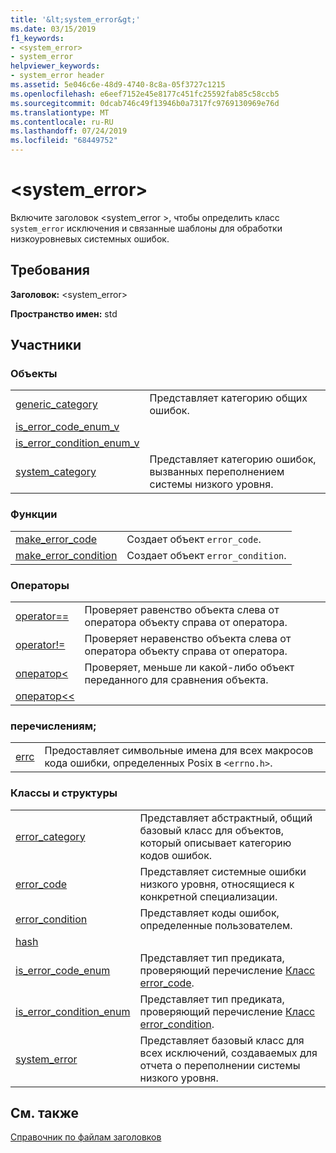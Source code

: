 ```yaml
---
title: '&lt;system_error&gt;'
ms.date: 03/15/2019
f1_keywords:
- <system_error>
- system_error
helpviewer_keywords:
- system_error header
ms.assetid: 5e046c6e-48d9-4740-8c8a-05f3727c1215
ms.openlocfilehash: e6eef7152e45e8177c451fc25592fab85c58ccb5
ms.sourcegitcommit: 0dcab746c49f13946b0a7317fc9769130969e76d
ms.translationtype: MT
ms.contentlocale: ru-RU
ms.lasthandoff: 07/24/2019
ms.locfileid: "68449752"
---
```

# <a name="ltsystemerrorgt"></a>&lt;system_error&gt;

Включите заголовок \<system_error >, чтобы определить класс `system_error` исключения и связанные шаблоны для обработки низкоуровневых системных ошибок.

## <a name="requirements"></a>Требования

**Заголовок:** \<system_error>

**Пространство имен:** std

## <a name="members"></a>Участники

### <a name="objects"></a>Объекты

|||
|-|-|
|[generic_category](../standard-library/system-error-functions.md#generic_category)|Представляет категорию общих ошибок.|
|[is_error_code_enum_v](../standard-library/system-error-functions.md#is_error_code_enum_v)||
|[is_error_condition_enum_v](../standard-library/system-error-functions.md#is_error_condition_enum_v)||
|[system_category](../standard-library/system-error-functions.md#system_category)|Представляет категорию ошибок, вызванных переполнением системы низкого уровня.|

### <a name="functions"></a>Функции

|||
|-|-|
|[make_error_code](../standard-library/system-error-functions.md#make_error_code)|Создает объект `error_code`.|
|[make_error_condition](../standard-library/system-error-functions.md#make_error_condition)|Создает объект `error_condition`.|

### <a name="operators"></a>Операторы

|||
|-|-|
|[operator==](../standard-library/system-error-operators.md#op_eq_eq)|Проверяет равенство объекта слева от оператора объекту справа от оператора.|
|[operator!=](../standard-library/system-error-operators.md#op_neq)|Проверяет неравенство объекта слева от оператора объекту справа от оператора.|
|[оператор<](../standard-library/system-error-operators.md#op_lt)|Проверяет, меньше ли какой-либо объект переданного для сравнения объекта.|
|[оператор<<](../standard-library/system-error-operators.md#op_ostream)||

### <a name="enums"></a>перечислениям;

|||
|-|-|
|[errc](../standard-library/system-error-enums.md#errc)|Предоставляет символьные имена для всех макросов кода ошибки, определенных Posix в `<errno.h>`.|

### <a name="classes-and-structs"></a>Классы и структуры

|||
|-|-|
|[error_category](../standard-library/error-category-class.md)|Представляет абстрактный, общий базовый класс для объектов, который описывает категорию кодов ошибок.|
|[error_code](../standard-library/error-code-class.md)|Представляет системные ошибки низкого уровня, относящиеся к конкретной специализации.|
|[error_condition](../standard-library/error-condition-class.md)|Представляет коды ошибок, определенные пользователем.|
|[hash](../standard-library/hash-structure.md#system_error)||
|[is_error_code_enum](../standard-library/is-error-code-enum-class.md)|Представляет тип предиката, проверяющий перечисление [Класс error_code](../standard-library/error-code-class.md).|
|[is_error_condition_enum](../standard-library/is-error-condition-enum-class.md)|Представляет тип предиката, проверяющий перечисление [Класс error_condition](../standard-library/error-condition-class.md).|
|[system_error](../standard-library/system-error-class.md)|Представляет базовый класс для всех исключений, создаваемых для отчета о переполнении системы низкого уровня.|

## <a name="see-also"></a>См. также

[Справочник по файлам заголовков](../standard-library/cpp-standard-library-header-files.md)
